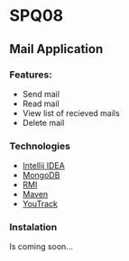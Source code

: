 # SPQ08

## Mail Application

### Features:
- Send mail
- Read mail
- View list of recieved mails
- Delete mail

### Technologies 

- [Intellij IDEA](https://www.jetbrains.com/idea/)
- [MongoDB](https://www.mongodb.com/)
- [RMI](http://docs.oracle.com/javase/7/docs/technotes/guides/rmi/hello/hello-world.html)
- [Maven](https://maven.apache.org/)
- [YouTrack](https://www.jetbrains.com/youtrack/)


### Instalation

Is coming soon... 